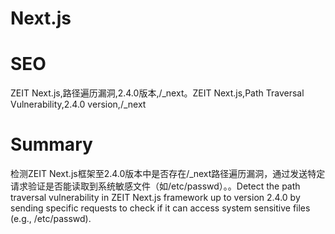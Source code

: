 # Next.js
# SEO
ZEIT Next.js,路径遍历漏洞,2.4.0版本,/_next。ZEIT Next.js,Path Traversal Vulnerability,2.4.0 version,/_next
# Summary
检测ZEIT Next.js框架至2.4.0版本中是否存在/_next路径遍历漏洞，通过发送特定请求验证是否能读取到系统敏感文件（如/etc/passwd）。。Detect the path traversal vulnerability in ZEIT Next.js framework up to version 2.4.0 by sending specific requests to check if it can access system sensitive files (e.g., /etc/passwd).

